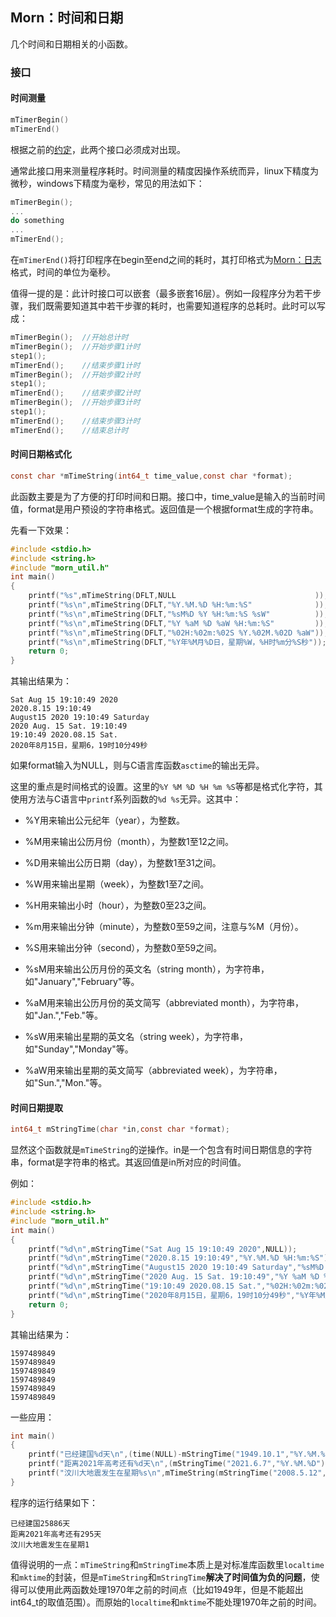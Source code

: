 ## Morn：时间和日期

几个时间和日期相关的小函数。



### 接口

#### 时间测量

```c
mTimerBegin()
mTimerEnd()
```

根据之前的[约定](./doc/Morn：约定.md)，此两个接口必须成对出现。

通常此接口用来测量程序耗时。时间测量的精度因操作系统而异，linux下精度为微秒，windows下精度为毫秒，常见的用法如下：

```c
mTimerBegin();
...
do something
...
mTimerEnd();
```

在`mTimerEnd()`将打印程序在begin至end之间的耗时，其打印格式为[Morn：日志]()格式，时间的单位为毫秒。

值得一提的是：此计时接口可以嵌套（最多嵌套16层）。例如一段程序分为若干步骤，我们既需要知道其中若干步骤的耗时，也需要知道程序的总耗时。此时可以写成：

```c
mTimerBegin();	//开始总计时
mTimerBegin();	//开始步骤1计时
step1();
mTimerEnd();	//结束步骤1计时
mTimerBegin();	//开始步骤2计时
step1();
mTimerEnd();	//结束步骤2计时
mTimerBegin();	//开始步骤3计时
step1();
mTimerEnd();	//结束步骤3计时
mTimerEnd();	//结束总计时
```



#### 时间日期格式化

```c
const char *mTimeString(int64_t time_value,const char *format);
```

此函数主要是为了方便的打印时间和日期。接口中，time_value是输入的当前时间值，format是用户预设的字符串格式。返回值是一个根据format生成的字符串。

先看一下效果：

```c
#include <stdio.h>
#include <string.h>
#include "morn_util.h"
int main()
{
    printf("%s",mTimeString(DFLT,NULL                               ));
    printf("%s\n",mTimeString(DFLT,"%Y.%M.%D %H:%m:%S"              ));
    printf("%s\n",mTimeString(DFLT,"%sM%D %Y %H:%m:%S %sW"          ));
    printf("%s\n",mTimeString(DFLT,"%Y %aM %D %aW %H:%m:%S"         ));
    printf("%s\n",mTimeString(DFLT,"%02H:%02m:%02S %Y.%02M.%02D %aW"));
    printf("%s\n",mTimeString(DFLT,"%Y年%M月%D日，星期%W，%H时%m分%S秒"));
    return 0;
}
```

其输出结果为：

```
Sat Aug 15 19:10:49 2020
2020.8.15 19:10:49
August15 2020 19:10:49 Saturday
2020 Aug. 15 Sat. 19:10:49
19:10:49 2020.08.15 Sat.
2020年8月15日，星期6，19时10分49秒
```

如果format输入为NULL，则与C语言库函数`asctime`的输出无异。

这里的重点是时间格式的设置。这里的`%Y %M %D %H %m %S`等都是格式化字符，其使用方法与C语言中`printf`系列函数的`%d %s`无异。这其中：

* %Y用来输出公元纪年（year），为整数。

* %M用来输出公历月份（month），为整数1至12之间。

* %D用来输出公历日期（day），为整数1至31之间。

* %W用来输出星期（week），为整数1至7之间。

* %H用来输出小时（hour），为整数0至23之间。

* %m用来输出分钟（minute），为整数0至59之间，注意与%M（月份）。

* %S用来输出分钟（second），为整数0至59之间。

* %sM用来输出公历月份的英文名（string month），为字符串，如"January","February"等。

* %aM用来输出公历月份的英文简写（abbreviated month），为字符串，如"Jan.","Feb."等。

* %sW用来输出星期的英文名（string week），为字符串，如"Sunday","Monday"等。

* %aW用来输出星期的英文简写（abbreviated week），为字符串，如"Sun.","Mon."等。

  

#### 时间日期提取

```c
int64_t mStringTime(char *in,const char *format);
```

显然这个函数就是`mTimeString`的逆操作。in是一个包含有时间日期信息的字符串，format是字符串的格式。其返回值是in所对应的时间值。

例如：

```c
#include <stdio.h>
#include <string.h>
#include "morn_util.h"
int main()
{
    printf("%d\n",mStringTime("Sat Aug 15 19:10:49 2020",NULL));
    printf("%d\n",mStringTime("2020.8.15 19:10:49","%Y.%M.%D %H:%m:%S"));
    printf("%d\n",mStringTime("August15 2020 19:10:49 Saturday","%sM%D %Y %H:%m:%S %sW"));
    printf("%d\n",mStringTime("2020 Aug. 15 Sat. 19:10:49","%Y %aM %D %aW %H:%m:%S"));
    printf("%d\n",mStringTime("19:10:49 2020.08.15 Sat.","%02H:%02m:%02S %Y.%02M.%02D %aW"));
    printf("%d\n",mStringTime("2020年8月15日，星期6，19时10分49秒","%Y年%M月%D日，星期%W，%H时%m分%S秒"));
    return 0;
}
```

其输出结果为：

```
1597489849
1597489849
1597489849
1597489849
1597489849
1597489849
```

一些应用：

```c
int main()
{
    printf("已经建国%d天\n",(time(NULL)-mStringTime("1949.10.1","%Y.%M.%D"))/(24*3600));
    printf("距离2021年高考还有%d天\n",(mStringTime("2021.6.7","%Y.%M.%D")-time(NULL))/(24*3600));
    printf("汶川大地震发生在星期%s\n",mTimeString(mStringTime("2008.5.12","%Y.%M.%D"),"%W"));
}
```

程序的运行结果如下：

```
已经建国25886天
距离2021年高考还有295天
汶川大地震发生在星期1
```

值得说明的一点：`mTimeString`和`mStringTime`本质上是对标准库函数里`localtime`和`mktime`的封装，但是`mTimeString`和`mStringTime`**解决了时间值为负的问题**，使得可以使用此两函数处理1970年之前的时间点（比如1949年，但是不能超出int64_t的取值范围）。而原始的`localtime`和`mktime`不能处理1970年之前的时间。

